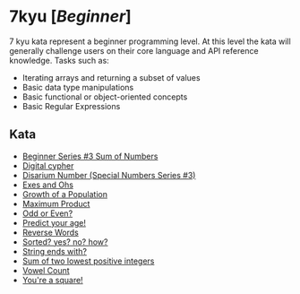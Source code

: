 # 7kyu [*Beginner*]
7 kyu kata represent a beginner programming level. At this level the kata will generally challenge users on their core language and API reference knowledge. Tasks such as:  
- Iterating arrays and returning a subset of values  
- Basic data type manipulations  
- Basic functional or object-oriented concepts  
- Basic Regular Expressions

## Kata

- [Beginner Series #3 Sum of Numbers](https://www.codewars.com/kata/55f2b110f61eb01779000053)
- [Digital cypher](https://www.codewars.com/kata/592e830e043b99888600002d)
- [Disarium Number (Special Numbers Series #3)](https://www.codewars.com/kata/5a53a17bfd56cb9c14000003)
- [Exes and Ohs](https://www.codewars.com/kata/55908aad6620c066bc00002a)
- [Growth of a Population](https://www.codewars.com/kata/563b662a59afc2b5120000c6)
- [Maximum Product](https://www.codewars.com/kata/5a4138acf28b82aa43000117)
- [Odd or Even?](https://www.codewars.com/kata/5949481f86420f59480000e7)
- [Predict your age!](https://www.codewars.com/kata/5aff237c578a14752d0035ae/)
- [Reverse Words](https://www.codewars.com/kata/5259b20d6021e9e14c0010d4)
- [Sorted? yes? no? how?](https://www.codewars.com/kata/580a4734d6df748060000045)
- [String ends with?](https://www.codewars.com/kata/51f2d1cafc9c0f745c00037d)
- [Sum of two lowest positive integers](https://www.codewars.com/kata/558fc85d8fd1938afb000014)
- [Vowel Count](https://www.codewars.com/kata/54ff3102c1bad923760001f3)
- [You're a square!](https://www.codewars.com/kata/54c27a33fb7da0db0100040e)
